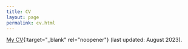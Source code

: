 ```yaml
---
title: CV
layout: page
permalink: cv.html
---
```


[My CV](assets/wikle-cv.pdf){:target="_blank" rel="noopener"} (last updated: August 2023).
